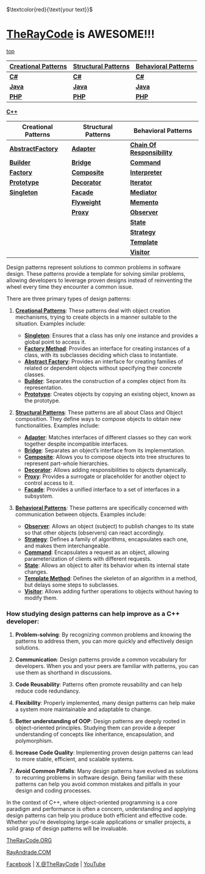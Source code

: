$`\textcolor{red}{\text{your text}}`$ 

# [TheRayCode](README.md) is AWESOME!!!

[top](../README.md)

|**[Creational Patterns](./Creational/README.md)** | **[Structural Patterns](./Structural/README.md)** | **[Behavioral Patterns](./Behavioral/README.md)** |
|---|---|---|
|**[C#](../Csharp/Creational/README.md)** | **[C#](../Csharp/Structural/README.md)** | **[C#](../Csharp/Behavioral/README.md)** |
|**[Java](../Java/Creational/README.md)** | **[Java](../Java/Structural/README.md)** | **[Java](../Java/Behavioral/README.md)** |
|**[PHP](../PHP/Creational/README.md)** | **[PHP](../PHP/Structural/README.md)** | **[PHP](../PHP/Behavioral/README.md)** |

**[C++](../README.md)** 

| Creational Patterns | Structural Patterns | Behavioral Patterns |
|--------------|-----|-----------|
| [**AbstractFactory**](./Creational/AbstractFactory/README.md) | [**Adapter**](./Structural/Adapter/README.md)         | [**Chain Of Responsibility**](./Behavioral/ChainOfResponsibility/README.md) |
| [**Builder**](./Creational/Builder/README.md)                 | [**Bridge**](./Structural/Bridge/README.md)           | [**Command**](./Behavioral/Command/README.md) |
| [**Factory**](./Creational/Factory/README.md)                 | [**Composite**](./Structural/Composite/README.md)     | [**Interpreter**](./Behavioral/Interpreter/README.md) |
| [**Prototype**](./Creational/Prototype/README.md)             | [**Decorator**](./Structural/Decorator/README.md)     | [**Iterator**](./Behavioral/Iterator/README.md) |
| [**Singleton**](./Creational/Singleton/README.md)             | [**Facade**](./Structural/Facade/README.md)           | [**Mediator**](./Behavioral/Mediator/README.md) |
|                                                               | [**Flyweight**](./Structural/Flyweight/README.md)     | [**Memento**](./Behavioral/Memento/README.md)  |
|                                                               | [**Proxy**](./Structural/Proxy/README.md)             | [**Observer**](./Behavioral/Observer/README.md) |
|                                                               |                                                       | [**State**](./Behavioral/State/README.md)  |
|                                                               |                                                       | [**Strategy**](./Behavioral/Strategy/README.md)  |
|                                                               |                                                       | [**Template**](./Behavioral/Template/README.md) |
|                                                               |                                                       | [**Visitor**](./Behavioral/Visitor/README.md) |



Design patterns represent solutions to common problems in software design. These patterns provide a template for solving similar problems, allowing developers to leverage proven designs instead of reinventing the wheel every time they encounter a common issue.

There are three primary types of design patterns:

1. [**Creational Patterns**](./Creational/README.md): These patterns deal with object creation mechanisms, trying to create objects in a manner suitable to the situation. Examples include:
   - [**Singleton**](./Creational/Singleton/README.md): Ensures that a class has only one instance and provides a global point to access it.
   - [**Factory Method**](./Creational/Factory/README.md): Provides an interface for creating instances of a class, with its subclasses deciding which class to instantiate.
   - [**Abstract Factory**](./Creational/AbstractFactory/README.md): Provides an interface for creating families of related or dependent objects without specifying their concrete classes.
   - [**Builder**](./Creational/Builder/README.md): Separates the construction of a complex object from its representation.
   - [**Prototype**](./Creational/Prototype/README.md): Creates objects by copying an existing object, known as the prototype.

2. [**Structural Patterns**](./Structural/README.md): These patterns are all about Class and Object composition. They define ways to compose objects to obtain new functionalities. Examples include:
   - [**Adapter**](./Structural/Adapter/README.md): Matches interfaces of different classes so they can work together despite incompatible interfaces.
   - [**Bridge**](./Structural/Bridge/README.md): Separates an object’s interface from its implementation.
   - [**Composite**](./Structural/Composite/README.md): Allows you to compose objects into tree structures to represent part-whole hierarchies.
   - [**Decorator**](./Structural/Decorator/README.md): Allows adding responsibilities to objects dynamically.
   - [**Proxy**](./Structural/Proxy/README.md): Provides a surrogate or placeholder for another object to control access to it.
   - [**Facade**](./Structural/Facade/README.md): Provides a unified interface to a set of interfaces in a subsystem.

3. [**Behavioral Patterns**](./Behavioral/README.md): These patterns are specifically concerned with communication between objects. Examples include:
   - [**Observer**](./Behavioral/Observer/README.md): Allows an object (subject) to publish changes to its state so that other objects (observers) can react accordingly.
   - [**Strategy**](./Behavioral/Strategy/README.md): Defines a family of algorithms, encapsulates each one, and makes them interchangeable.
   - [**Command**](./Behavioral/Command/README.md): Encapsulates a request as an object, allowing parameterization of clients with different requests.
   - [**State**](./Behavioral/State/README.md): Allows an object to alter its behavior when its internal state changes.
   - [**Template Method**](./Behavioral/Template/README.md): Defines the skeleton of an algorithm in a method, but delays some steps to subclasses.
   - [**Visitor**](./Behavioral/Visitor/README.md): Allows adding further operations to objects without having to modify them.

### How studying design patterns can help improve as a C++ developer:

1. **Problem-solving**: By recognizing common problems and knowing the patterns to address them, you can more quickly and effectively design solutions.

2. **Communication**: Design patterns provide a common vocabulary for developers. When you and your peers are familiar with patterns, you can use them as shorthand in discussions.

3. **Code Reusability**: Patterns often promote reusability and can help reduce code redundancy.

4. **Flexibility**: Properly implemented, many design patterns can help make a system more maintainable and adaptable to change.

5. **Better understanding of OOP**: Design patterns are deeply rooted in object-oriented principles. Studying them can provide a deeper understanding of concepts like inheritance, encapsulation, and polymorphism.

6. **Increase Code Quality**: Implementing proven design patterns can lead to more stable, efficient, and scalable systems.

7. **Avoid Common Pitfalls**: Many design patterns have evolved as solutions to recurring problems in software design. Being familiar with these patterns can help you avoid common mistakes and pitfalls in your design and coding processes.

In the context of C++, where object-oriented programming is a core paradigm and performance is often a concern, understanding and applying design patterns can help you produce both efficient and effective code. Whether you're developing large-scale applications or smaller projects, a solid grasp of design patterns will be invaluable.


[TheRayCode.ORG](https://www.TheRayCode.ORG)

[RayAndrade.COM](https://www.RayAndrade.com)

[Facebook](https://www.facebook.com/TheRayCode/) | [X @TheRayCode](https://www.x.com/TheRayCode/) | [YouTube](https://www.youtube.com/TheRayCode/)
